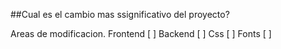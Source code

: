 ##Cual es el cambio mas ssignificativo del proyecto?

Areas de modificacion.
Frontend [ ]
Backend [ ]
Css [ ]
Fonts [ ] 


